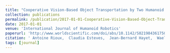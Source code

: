 ```yaml
---
title: "Cooperative Vision-Based Object Transportation by Two Humanoid Robots in a Cluttered Environment"
collection: publications
permalink: /publication/2017-01-01-Cooperative-Vision-Based-Object-Transportation-by-Two-Humanoid-Robots-in-a-Cluttered-Environment
date: 2017-01-01
venue: 'International Journal of Humanoid Robotics'
paperurl: 'http://www.worldscientific.com/doi/abs/10.1142/S0219843617500189'
citation: ' Antoine Rioux,  Claudia Esteves,  Jean-Bernard Hayet,  Wael Suleiman, &quot;Cooperative Vision-Based Object Transportation by Two Humanoid Robots in a Cluttered Environment.&quot; International Journal of Humanoid Robotics, 2017.'
tags: [journal]
---
```


